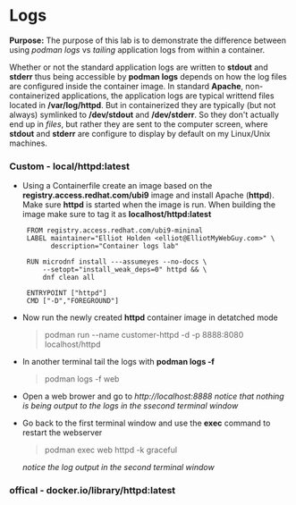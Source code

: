 # Logs

**Purpose:** The purpose of this lab is to demonstrate the difference between using
*podman logs* vs *tailing* application logs from within a container.

Whether or not the standard application logs are written to **stdout** and **stderr**
thus being accessible by __podman logs__ depends on how the log files are configured 
inside the container image. In standard __Apache__, non-containerized
applications, the application logs are typical writtend files located in __/var/log/httpd__.
But in containerized they are typically (but not always) symlinked to __/dev/stdout__
and __/dev/stderr__. So they don't actually end up in *files*, but rather they are sent
to the computer screen, where __stdout__ and __stderr__ are configure to display by
default on my Linux/Unix machines.

### Custom - local/httpd:latest
   * Using a Containerfile create an image based on the __registry.access.redhat.com/ubi9__ image and install Apache (__httpd__). Make sure __httpd__ is started when the image is run. When building the image make sure to tag it as __localhost/httpd:latest__

          FROM registry.access.redhat.com/ubi9-mininal
          LABEL maintainer="Elliot Holden <elliot@ElliotMyWebGuy.com>" \
                description="Container logs lab"

          RUN microdnf install ---assumeyes --no-docs \
              --setopt="install_weak_deps=0" httpd && \
              dnf clean all

          ENTRYPOINT ["httpd"]
          CMD ["-D","FOREGROUND"]

   * Now run the newly created **httpd** container image in detatched mode
        >podman run --name customer-httpd -d -p 8888:8080 localhost/httpd 
   * In another terminal tail the logs with **podman logs -f**
        >podman logs -f web
   * Open a web brower and go to *http://localhost:8888*
        *notice that nothing is being output to the logs in the ssecond terminal window*
   * Go back to the first terminal window and use the **exec** command to restart the webserver
        >podman exec web httpd -k graceful

        *notice the log output in the second terminal window* 

### offical - docker.io/library/httpd:latest
